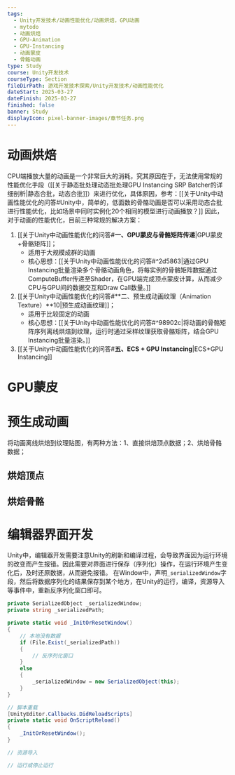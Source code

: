 ```yaml
---
tags:
  - Unity开发技术/动画性能优化/动画烘焙，GPU动画
  - mytodo
  - 动画烘焙
  - GPU-Animation
  - GPU-Instancing
  - 动画蒙皮
  - 骨骼动画
type: Study
course: Unity开发技术
courseType: Section
fileDirPath: 游戏开发技术探索/Unity开发技术/动画性能优化
dateStart: 2025-03-27
dateFinish: 2025-03-27
finished: false
banner: Study
displayIcon: pixel-banner-images/章节任务.png
---
```

# 动画烘焙
CPU端播放大量的动画是一个非常巨大的消耗，究其原因在于，无法使用常规的性能优化手段（[[关于静态批处理动态批处理GPU Instancing SRP Batcher的详细剖析|静态合批，动态合批]]）来进行优化，具体原因，参考：[[关于Unity中动画性能优化的问答#Unity中，简单的，低面数的骨骼动画是否可以采用动态合批进行性能优化，比如场景中同时实例化20个相同的模型进行动画播放？]]
因此，对于动画的性能优化，目前三种常规的解决方案：
1. [[关于Unity中动画性能优化的问答#**一、GPU蒙皮与骨骼矩阵传递**|GPU蒙皮+骨骼矩阵]]；
	- 适用于大规模成群的动画
	- 核心思想：[[关于Unity中动画性能优化的问答#^2d5863|通过GPU Instancing批量渲染多个骨骼动画角色，将每实例的骨骼矩阵数据通过ComputeBuffer传递至Shader，在GPU端完成顶点蒙皮计算，从而减少CPU与GPU间的数据交互和Draw Call数量。]]
2. [[关于Unity中动画性能优化的问答#**二、预生成动画纹理（Animation Texture）**10|预生成动画纹理]]；
	- 适用于比较固定的动画
	- 核心思想：[[关于Unity中动画性能优化的问答#^98902c|将动画的骨骼矩阵序列离线烘焙到纹理，运行时通过采样纹理获取骨骼矩阵，结合GPU Instancing批量渲染。]]
3. [[关于Unity中动画性能优化的问答#**五、ECS + GPU Instancing**|ECS+GPU Instancing]]
# GPU蒙皮

# 预生成动画
将动画离线烘焙到纹理贴图，有两种方法：1、直接烘焙顶点数据；2、烘焙骨骼数据；
## 烘焙顶点
 

## 烘焙骨骼
# 编辑器界面开发
Unity中，编辑器开发需要注意Unity的刷新和编译过程，会导致界面因为运行环境的改变而产生报错。因此需要对界面进行保存（序列化）操作，在运行环境产生变化后，及时还原数据，从而避免报错。
在Window中，声明`_serializedWindow`字段，然后将数据序列化的结果保存到某个地方，在Unity的运行，编译，资源导入等事件中，重新反序列化窗口即可。
```C#
private SerializedObject _serializedWindow;
private string _serializedPath;

private static void _InitOrResetWindow()
{
	// 本地没有数据
	if (File.Exist(_serializedPath))
	{
		// 反序列化窗口
	}
	else
	{
		_serializedWindow = new SerializedObject(this);
	}
}

// 脚本重载
[UnityEditor.Callbacks.DidReloadScripts]
private static void OnScriptReload()
{
	_InitOrResetWindow();
}

// 资源导入

// 运行或停止运行

```


